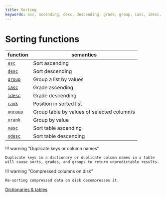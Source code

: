 ```yaml
---
title: Sorting
keywords: asc, ascending, desc, descending, grade, group, iasc, idesc, kdb+, q, rank, sort, xgroup, xrank
---
```


# Sorting functions



function                        | semantics
--------------------------------|------------------------
[`asc`](../ref/asc.md)          | Sort ascending 
[`desc`](../ref/desc.md#desc)   | Sort descending
[`group`](../ref/group.md)      | Group a list by values
[`iasc`](../ref/asc.md#iasc)    | Grade ascending 
[`idesc`](../ref/desc.md#idesc) | Grade descending
[`rank`](../ref/rank.md)        | Position in sorted list
[`xgroup`](../ref/xgroup.md)    | Group table by values of selected column/s
[`xrank`](../ref/xrank.md)      | Group by value
[`xasc`](../ref/asc.md#xasc)    | Sort table ascending
[`xdesc`](../ref/desc.md#xdesc) | Sort table descending


!!! warning "Duplicate keys or column names"

    Duplicate keys in a dictionary or duplicate column names in a table will cause sorts, grades, and groups to return unpredictable results.


!!! warning "Compressed columns on disk"

    Re-sorting compressed data on disk decompresses it. 


<i class="far fa-hand-point-right"></i> 
[Dictionaries & tables](dictsandtables.md)

